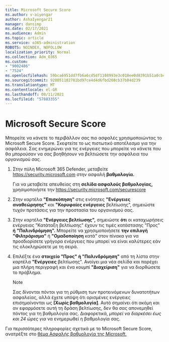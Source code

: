 ```yaml
---
title: Microsoft Secure Score
ms.author: v-aiyengar
author: AshaIyengar21
manager: dansimp
ms.date: 02/17/2021
ms.audience: Admin
ms.topic: article
ms.service: o365-administration
ROBOTS: NOINDEX, NOFOLLOW
localization_priority: Normal
ms.collection: Adm_O365
ms.custom:
- "9002486"
- "7524"
ms.openlocfilehash: 59bca6951dd7fb6a6cd5df1108993e3c018ee0d8391b51a0cbcaf3a61fc45a55
ms.sourcegitcommit: 920051182781bd97ce4d4d6fbd268cb37b84d239
ms.translationtype: MT
ms.contentlocale: el-GR
ms.lasthandoff: 08/11/2021
ms.locfileid: "57883355"
---
```

# <a name="microsoft-secure-score"></a>Microsoft Secure Score

Μπορείτε να κάνετε το περιβάλλον σας πιο ασφαλές χρησιμοποιώντας το Microsoft Secure Score. Σκεφτείτε το ως πιστωτικό αποτέλεσμα για την ασφάλεια. Σας ενημερώνει για τις ενέργειες που μπορείτε να κάνετε που θα μπορούσαν να σας βοηθήσουν να βελτιώσετε την ασφάλεια του οργανισμού σας.

1. Στην πύλη Microsoft 365 Defender, μεταβείτε <https://security.microsoft.com> στην ασφαλή **βαθμολογία.**

   Για να μεταβείτε απευθείας στη **σελίδα ασφαλούς βαθμολογίας,** χρησιμοποιήστε την <https://security.microsoft.com/securescore>

2. Στην καρτέλα **"Επισκόπηση"** στις ενότητες **"Ενέργειες αναθεώρησης"** και **"Κορυφαίες ενέργειες** βελτίωσης", σημειώστε τυχόν προτάσεις για την προστασία του οργανισμού σας.

3. Στην καρτέλα **"Ενέργειες βελτίωσης",** σημειώστε **ότι** οι  καταχωρήσεις ενέργειας "Κατάταξη βελτίωσης" έχουν τις τιμές κατάστασης "Προς" **ή** **"Παλινδρόμηση".**  Μπορείτε να χρησιμοποιήσετε **την επιλογή "Φιλτράρισμα"** ή **"Ομαδοποίηση** κατά" στον πίνακα για να προσδιορίσετε γρήγορα ενέργειες που μπορεί να είναι καλύτερες εάν τις ολοκληρώσετε με τη σειρά.

4. Επιλέξτε ένα **στοιχείο "Προς"** **ή "Παλινδρόμηση"** από τη λίστα στην καρτέλα **"Ενέργειες** βελτίωσης". Ανοίγει μια νέα σελίδα και παρέχει μια πλήρη περιγραφή και ένα κουμπί **"Διαχείριση"** για να διορθώσετε το πρόβλημα.

    > [!NOTE]
    > Σας δίνονται πόντοι για τη ρύθμιση των προτεινόμενων δυνατοτήτων ασφαλείας, αλλά έχετε υπόψη ότι ορισμένες ενέργειες επισημαίνονται ως **[Χωρίς βαθμολογία]**. Αυτό σημαίνει ότι ακόμη και αν εφαρμόσετε αυτή τη δράση βελτίωσης, δεν θα σας απονεμηθεί πόντος για τη βαθμολογία σας. Διαφορετικά, *μπορεί να διαρκέσει έως και 24 ώρες για* να ενημερωθεί η βαθμολογία σας.

Για περισσότερες πληροφορίες σχετικά με το Microsoft Secure Score, ανατρέξτε στο [θέμα Ασφαλής βαθμολογία της Microsoft.](https://docs.microsoft.com/microsoft-365/security/defender/microsoft-secure-score)
